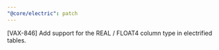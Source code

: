 ```yaml
---
"@core/electric": patch
---
```


[VAX-846] Add support for the REAL / FLOAT4 column type in electrified tables.
